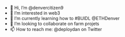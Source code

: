 - 👋 Hi, I’m @denvercitizen9
- 👀 I’m interested in web3
- 🌱 I’m currently learning how to #BUIDL @ETHDenver
- 💞️ I’m looking to collaborate on farm projets
- 📫 How to reach me: @deploydan on Twitter
